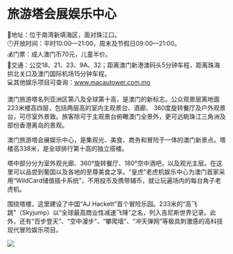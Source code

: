 # 旅游塔会展娱乐中心  
📍地址：位于南湾新填海区，面对珠江口。  
🕛开放时间：平时10:00—21:00，周末及节假日09:00—21:00。  
💰门票：成人澳门币70元，儿童半价。  
🚌交通：公交18、21、23、9A、32；距离澳门新港澳码头5分钟车程，距离珠海拱北关口及澳门国际机场15分钟车程。  
💻其他娱乐项目可查询：<a href="http://www.macautower.com.mo" target="_blank">www.macautower.com.mo</a>  

澳门旅游塔名列亚洲区第八及全球第十高，是澳门的新标志。公众观景层离地面223米楼高四层，包括两层高的室内主观景台、酒廊、 360度旋转餐厅及户外观景台，可尽室外景致。旅客除可于主观景台俯瞰澳门全景外，更可远眺珠江三角洲及部份香港离岛的景观。  

澳门旅游塔会展娱乐中心，是集观光、美食、商务和冒险于一体的澳门新景点。塔楼高338米，是全球排行第十高的独立搭楼。  

塔中部分分为室外观光廊、360°旋转餐厅、180°空中酒吧，以及观光主层。在这里可以品尝到葡国以及各地的至尊美食之享。“皇虎”老虎机娱乐中心为澳门首家采用“WildCard储值插卡系统”，不用投币及携带辅币，就让玩遍场内的每台角子老虎机。  

围绕塔楼，这里建设了中国“AJ Hackett”首个冒险乐园。233米的“高飞跳”（Skyjump）以“全球最高商业性减速飞降”之名，列入吉尼斯世界记录。此外，还有“百步登天”、“空中漫步”、“攀爬墙”、“冲天弹网”等极具刺激感的高科技现代冒险娱乐项目。  

![](https://raw.gitmirror.com/szqq0512/Pic/main/img/202201212101044.png)  
